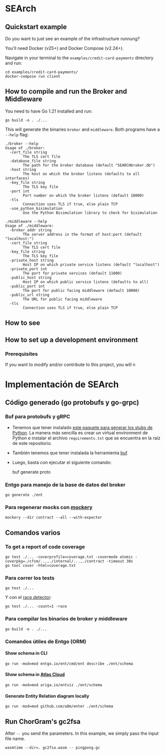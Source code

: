 # SEArch


## Quickstart example

Do you want to just see an example of the infrastructure runnung?

You'll need Docker (v25+) and Docker Compose (v2.24+).

Navigate in your terminal to the `examples/credit-card-payments` directory and run:

```
cd examples/credit-card-payments/
docker-compose run client
```


## How to compile and run the Broker and Middleware

You need to have Go 1.21 installed and run:

    go build -o . ./...


This will generate the binaries `broker` and `middleware`. Both programs have a `--help` flag:

```
./broker --help
Usage of ./broker:
  -cert_file string
    	The TLS cert file
  -database_file string
    	The path for the broker database (default "SEARCHbroker.db")
  -host string
    	The host on which the broker listens (defaults to all interfaces)
  -key_file string
    	The TLS key file
  -port int
    	Port number on which the broker listens (default 10000)
  -tls
    	Connection uses TLS if true, else plain TCP
  -use_python_bisimulation
    	Use the Python Bisimulation library to check for bisimulation
```

```
./middleware --help
Usage of ./middleware:
  -broker_addr string
    	The server address in the format of host:port (default "localhost:")
  -cert_file string
    	The TLS cert file
  -key_file string
    	The TLS key file
  -private_host string
    	Host IP on which private service listens (default "localhost")
  -private_port int
    	The port for private services (default 11000)
  -public_host string
    	Host IP on which public service listens (defaults to all)
  -public_port int
    	The port for public facing middleware (default 10000)
  -public_url string
    	The URL for public facing middleware
  -tls
    	Connection uses TLS if true, else plain TCP
```

## How to see 

## How to set up a development environment

### Prerequisites

If you want to modify and/or contribute to this project, you will n

# Implementación de SEArch

## Código generado (go protobufs y go-grpc)

### Buf para protobufs y gRPC

- Tenemos que tener instalado [este paquete para generar los stubs de Python](https://github.com/danielgtaylor/python-betterproto). La manera más sencilla es crear un virtual environment de Python e instalar el archivo `requirements.txt` que se encuentra en la raíz de este repositorio.
- También tenemos que tener instalada la herramienta [buf](https://buf.build/docs/installation).
- Luego, basta con ejecutar el siguiente comando:

    buf generate proto

### Entgo para manejo de la base de datos del broker

    go generate ./ent

### Para regenerar mocks con [mockery](https://vektra.github.io/mockery/)

    mockery --dir contract --all --with-expecter

## Comandos varios

### To get a report of code coverage

    go test ./... -coverprofile=coverage.txt -covermode atomic -coverpkg=./cfsm/...,./internal/...,./contract -timeout 30s
    go tool cover -html=coverage.txt

### Para correr los tests

    go test ./...

Y con el [race detector](https://go.dev/doc/articles/race_detector):

    go test ./... -count=1 -race

### Para compilar los binarios de broker y middleware

    go build -o . ./...

### Comandos útiles de Entgo (ORM)

#### Show schema in CLI

    go run -mod=mod entgo.io/ent/cmd/ent describe ./ent/schema

#### Show schema in [Atlas Cloud](https://gh.atlasgo.cloud/)

    go run -mod=mod ariga.io/entviz ./ent/schema

#### Generate Entity Relation diagram locally

    go run -mod=mod github.com/a8m/enter ./ent/schema


## Run ChorGram's gc2fsa

After `--` you send the parameters. In this example, we simply pass the input file name.

    wasmtime --dir=. gc2fsa.wasm -- pingpong.gc

